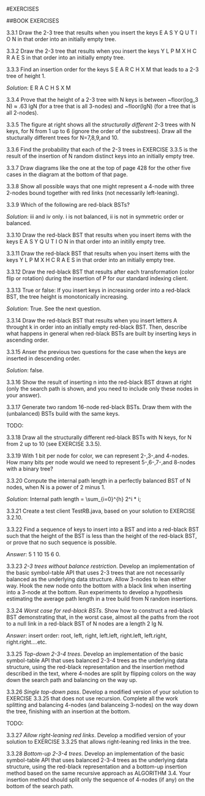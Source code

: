 #EXERCISES

##BOOK EXERCISES

3.3.1 Draw the 2-3 tree that results when you insert the keys E A S Y Q U T I O N in that order into an initially empty tree.

3.3.2 Draw the 2-3 tree that results when you insert the keys Y L P M X H C R A E S in that order into an initially empty tree.

3.3.3 Find an insertion order for the keys S E A R C H X M that leads to a 2-3 tree of height 1.
 
 *Solution*: E R A C H S X M

 3.3.4 Prove that the height of a 2-3 tree with N keys is between ~floor(log_3 N) $\approx$ .63 lgN (for a tree that is all 3-nodes) and ~floor(lgN) (for a tree that is all 2-nodes).

 3.3.5 The figure at right shows all the *structurally different* 2-3 trees with N keys, for N from 1 up to 6 (ignore the order of the substrees). Draw all the stucturally different trees for N=7,8,9,and 10.

 3.3.6 Find the probability that each of the 2-3 trees in EXERCISE 3.3.5 is the result of the insertion of N random distinct keys into an initially empty tree.

3.3.7 Draw diagrams like the one at the top of page 428 for the other five cases in the diagram at the bottom of that page.

3.3.8 Show all possible ways that one might represent a 4-node with three 2-nodes bound together with red links (not necessarily left-leaning).

3.3.9 Which of the following are red-black BSTs?

*Solution*: iii and iv only. i is not balanced, ii is not in symmetric order or balanced.

3.3.10 Draw the red-black BST that results when you insert items with the keys E A S Y Q U T I O N in that order into an initilly empty tree.

3.3.11 Draw the red-black BST that results when you insert items with the keys Y L P M X H C R A E S in that order into an initially empty tree.

3.3.12 Draw the red-black BST that results after each transformation (color flip or rotation) during the insertion of P for our standard indexing client.

3.3.13 True or false: If you insert keys in increasing order into a red-black BST, the tree height is monotonically increasing.

*Solution*: True. See the next question.

3.3.14 Draw the red-black BST that results when you insert letters A throught k in order into an initially empty red-black BST. Then, describe what happens in general when red-black BSTs are built by inserting keys in ascending order.

3.3.15 Anser the previous two questions for the case when the keys are inserted in descending order.

*Solution*: false.

3.3.16 Show the result of inserting n into the red-black BST drawn at right (only the search path is shown, and you need to include only these nodes in your answer).

3.3.17 Generate two random 16-node red-black BSTs. Draw them with the (unbalanced) BSTs build with the same keys.

TODO: 

3.3.18 Draw all the structurally different red-black BSTs with N keys, for N from 2 up to 10 (see EXERCISE 3.3.5).

3.3.19 With 1 bit per node for color, we can represent 2-,3-,and 4-nodes. How many bits per node would we need to represent 5-,6-,7-,and 8-nodes with a binary tree?

3.3.20 Compute the internal path length in a perfectly balanced BST of N nodes, when N is a power of 2 minus 1.

*Solution*: Internal path length = \sum_{i=0}^{h} 2^i * i;

3.3.21 Create a test client TestRB.java, based on your solution to EXERCISE 3.2.10.

3.3.22 Find a sequence of keys to insert into a BST and into a red-black BST such that the height of the BST is less than the height of the red-black BST, or prove that no such sequence is possible.

*Answer*: 5 1 10 15 6 0.

3.3.23 *2-3 trees without balance restriction*. Develop an implementation of the basic symbol-table API that uses 2-3 trees that are not necessarily balanced as the underlying data structure. Allow 3-nodes to lean either way. Hook the new node onto the bottom with a black link when inserting into a 3-node at the bottom. Run experiments to develop a hypothesis estimating the average path length in a tree build from N random insertions.

3.3.24 *Worst case for red-black BSTs*. Show how to construct a red-black BST demonstrating that, in the worst case, almost all the paths from the root to a null link in a red-black BST of N nodes are a length 2 lg N.

*Answer*: insert order: root, left, right, left.left, right.left, left.right, right.right....etc.

3.3.25 *Top-down 2-3-4 trees*. Develop an implementation of the basic symbol-table API that uses balanced 2-3-4 trees as the underlying data structure, using the red-black representation and the insertion method described in the text, where 4-nodes are split by flipping colors on the way down the search path and balancing on the way up.

3.3.26 *Single top-down pass*. Develop a modified version of your solution to EXERCISE 3.3.25 that does not use recursion. Complete all the work splitting and balancing 4-nodes (and balanceing 3-nodes) on the way down the tree, finishing with an insertion at the bottom.

TODO:

3.3.27 *Allow right-leaning red links*. Develop a modified version of your solution to EXERCISE 3.3.25 that allows right-leaning red links in the tree.

3.3.28 *Bottom-up 2-3-4 trees*. Develop an implementation of the basic symbol-table API that uses balanced 2-3-4 trees as the underlying data structure, using the red-black representation and a bottom-up insertion method based on the same recursive approach as ALGORITHM 3.4. Your insertion method should split only the sequence of 4-nodes (if any) on the bottom of the search path.









